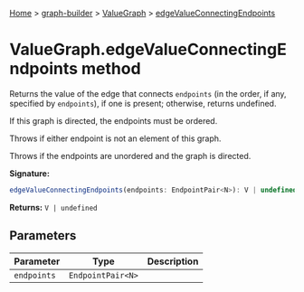 [Home](./index) &gt; [graph-builder](./graph-builder.md) &gt; [ValueGraph](./graph-builder.valuegraph.md) &gt; [edgeValueConnectingEndpoints](./graph-builder.valuegraph.edgevalueconnectingendpoints.md)

# ValueGraph.edgeValueConnectingEndpoints method

Returns the value of the edge that connects `endpoints` (in the order, if any, specified by `endpoints`<!-- -->), if one is present; otherwise, returns undefined.

If this graph is directed, the endpoints must be ordered.

Throws if either endpoint is not an element of this graph.

Throws if the endpoints are unordered and the graph is directed.

**Signature:**
```javascript
edgeValueConnectingEndpoints(endpoints: EndpointPair<N>): V | undefined;
```
**Returns:** `V | undefined`

## Parameters

|  Parameter | Type | Description |
|  --- | --- | --- |
|  `endpoints` | `EndpointPair<N>` |  |


